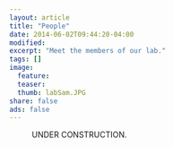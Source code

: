 ```yaml
---
layout: article
title: "People"
date: 2014-06-02T09:44:20-04:00
modified:
excerpt: "Meet the members of our lab."
tags: []
image:
  feature:
  teaser:
  thumb: labSam.JPG
share: false
ads: false
---
```


<figure>
	<img src="bio-photo.jpg" alt="">
	<figcaption>UNDER CONSTRUCTION.</figcaption>
</figure>
